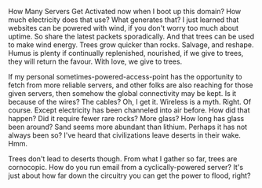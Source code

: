 How Many Servers Get Activated now when I boot up this domain? How much electricity does that use? What generates that? I just learned that websites can be powered with wind, if you don't worry too much about uptime. So share the latest packets sporadically. And that trees can be used to make wind energy. Trees grow quicker than rocks. Salvage, and reshape. Humus is plenty if continually replenished, nourished, if we give to trees, they will return the favour. With love, we give to trees.

If my personal sometimes-powered-access-point has the opportunity to fetch from more reliable servers, and other folks are also reaching for those given servers, then somehow the global connectivity may be kept. Is it because of the wires? The cables? Oh, I get it. Wireless is a myth. Right. Of course. Except electricity has been channeled into air before. How did that happen? Did it require fewer rare rocks? More glass? How long has glass been around? Sand seems more abundant than lithium. Perhaps it has not always been so? I've heard that civilizations leave deserts in their wake. Hmm.

Trees don't lead to deserts though. From what I gather so far, trees are cornocopic. How do you run email from a cyclically-powered server? It's just about how far down the circuitry you can get the power to flood, right?

